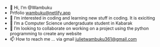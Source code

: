 - 👋 Hi, I’m @Wambuku
- Prtfolio wambuku@netlify.app
- 👀 I’m interested in coding and learning new stuff in coding. It is exiciting
- 🌱 I’m a Computer Science undergraduate student in Kabarak
- 💞️ I’m looking to collaborate on working on a project using the python programming to create any website 
- 📫 How to reach me ... via gmail julietwambuku361@gmail.com

<!---
Wambuku/Wambuku is a ✨ special ✨ repository because its `README.md` (this file) appears on your GitHub profile.
You can click the Preview link to take a look at your changes.
--->
